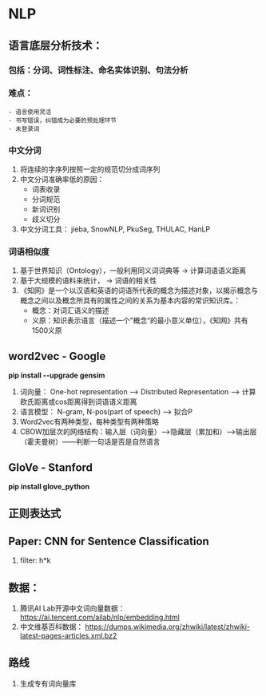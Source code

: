 # NLP 
## 语言底层分析技术：
### 包括：分词、词性标注、命名实体识别、句法分析
### 难点： 
    - 语言使用灵活
    - 书写错误，纠错成为必要的预处理环节
    - 未登录词
### 中文分词
1. 将连续的字序列按照一定的规范切分成词序列
2. 中文分词准确率低的原因：
    - 词表收录
    - 分词规范
    - 新词识别
    - 歧义切分
3. 中文分词工具： jieba, SnowNLP, PkuSeg, THULAC, HanLP
### 词语相似度
1. 基于世界知识（Ontology），一般利用同义词词典等 -> 计算词语语义距离
2. 基于大规模的语料来统计， -> 词语的相关性
3. 《知网》是一个以汉语和英语的词语所代表的概念为描述对象，以揭示概念与概念之间以及概念所具有的属性之间的关系为基本内容的常识知识库。：
    - 概念：对词汇语义的描述
    - 义原：知识表示语言（描述一个”概念“的最小意义单位），《知网》共有1500义原

## word2vec - Google
**pip install --upgrade gensim**
1. 词向量： One-hot representation --> Distributed Representation --> 计算欧氏距离或cos距离得到词语语义距离
2. 语言模型： N-gram, N-pos(part of speech) --> 拟合P
3. Word2vec有两种类型，每种类型有两种策略
4. CBOW加层次的网络结构：输入层（词向量）-->隐藏层（累加和）-->输出层（霍夫曼树）——判断一句话是否是自然语言

## GloVe - Stanford
**pip install glove_python**
## 正则表达式

## Paper: CNN for Sentence Classification
1. filter: h*k

## 数据：
1. 腾讯AI Lab开源中文词向量数据：https://ai.tencent.com/ailab/nlp/embedding.html
2. 中文维基百科数据： https://dumps.wikimedia.org/zhwiki/latest/zhwiki-latest-pages-articles.xml.bz2

## 路线
1. 生成专有词向量库
